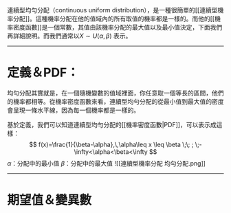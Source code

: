 連續型均勻分配（continuous uniform distribution），是一種很簡單的[[連續型機率分配]]。這種機率分配在他的值域內的所有取值的機率都是一樣的。而他的[[機率密度函數]]是一個常數，其值由該機率分配的最大值以及最小值決定，下面我們再詳細說明。而我們通常以$X\sim U(\alpha,\beta)$ 表示。
- - -
# 定義＆PDF：
均勻分配其實就是，在一個隨機變數的值域裡面，你任意取一個等長的區間，他們的機率都相等。從機率密度函數來看，連續型均勻分配的從最小值到最大值的密度會呈現一條水平線，因為每一個機率都是一樣的。

基於定義，我們可以知道連續型均勻分配的[[機率密度函數|PDF]]，可以表示成這樣：
$$
f(x)=\frac{1}{\beta-\alpha},\,\alpha\leq x \leq \beta \;\; ; \;-\infty<\alpha<\beta<\infty
$$
$\alpha$：分配中的最小值
$\beta$：分配中的最大值
![[連續型機率分配 均勻分配.png]]
- - -
# 期望值＆變異數